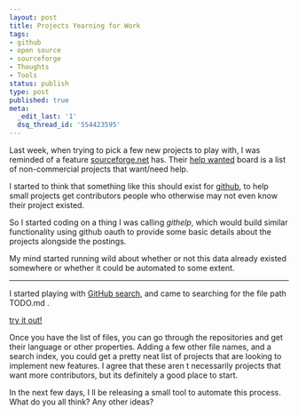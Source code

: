 ```yaml
---
layout: post
title: Projects Yearning for Work
tags:
- github
- open source
- sourceforge
- Thoughts
- Tools
status: publish
type: post
published: true
meta:
  _edit_last: '1'
  dsq_thread_id: '554423595'
---
```

Last week, when trying to pick a few new projects to play with, I was reminded of a feature <a href="http://sourceforge.net/">sourceforge.net</a> has. Their <a href="http://sourceforge.net/people/">help wanted</a> board is a list of non-commercial projects that want/need help.

I started to think that something like this should exist for <a href="https://github.com/">github</a>, to help small projects get contributors   people who otherwise may not even know their project existed.

So I started coding on a thing I was calling <em>githelp</em>, which would build similar functionality using github oauth to provide some basic details about the projects alongside the postings.

My mind started running wild about whether or not this data already existed somewhere   or whether it could be automated to some extent.

<hr />

I started playing with <a href="https://github.com/search">GitHub search</a>, and came to searching for the file path  TODO.md .

<a href="https://github.com/search?type=Code&amp;language=&amp;q=path%3ATODO.md&amp;repo=&amp;langOverride=&amp;x=0&amp;y=0&amp;start_value=1">try it out!</a>

Once you have the list of files, you can go through the repositories and get their language or other properties. Adding a few other file names, and a search index, you could get a pretty neat list of projects that are looking to implement new features. I agree that these aren t necessarily projects that want more contributors, but its definitely a good place to start.

In the next few days, I ll be releasing a small tool to automate this process. What do you all think? Any other ideas?
